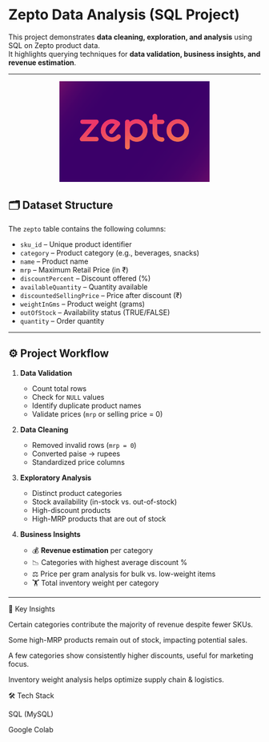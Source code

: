 # Zepto Data Analysis (SQL Project)

This project demonstrates **data cleaning, exploration, and analysis** using SQL on Zepto product data.  
It highlights querying techniques for **data validation, business insights, and revenue estimation**.

---
<p align="center">
  <img src="images/zepto.png" alt="Zepto Logo" width="300"/>
</p>



## 🗂 Dataset Structure
The `zepto` table contains the following columns:
- `sku_id` – Unique product identifier  
- `category` – Product category (e.g., beverages, snacks)  
- `name` – Product name  
- `mrp` – Maximum Retail Price (in ₹)  
- `discountPercent` – Discount offered (%)  
- `availableQuantity` – Quantity available  
- `discountedSellingPrice` – Price after discount (₹)  
- `weightInGms` – Product weight (grams)  
- `outOfStock` – Availability status (TRUE/FALSE)  
- `quantity` – Order quantity  

---

## ⚙️ Project Workflow
1. **Data Validation**
   - Count total rows  
   - Check for `NULL` values  
   - Identify duplicate product names  
   - Validate prices (`mrp` or selling price = 0)  

2. **Data Cleaning**
   - Removed invalid rows (`mrp = 0`)  
   - Converted paise → rupees  
   - Standardized price columns  

3. **Exploratory Analysis**
   - Distinct product categories  
   - Stock availability (in-stock vs. out-of-stock)  
   - High-discount products  
   - High-MRP products that are out of stock  

4. **Business Insights**
   - 💰 **Revenue estimation** per category  
   - 📉 Categories with highest average discount %  
   - ⚖️ Price per gram analysis for bulk vs. low-weight items  
   - 🏋️ Total inventory weight per category  

---
🚀 Key Insights

Certain categories contribute the majority of revenue despite fewer SKUs.

Some high-MRP products remain out of stock, impacting potential sales.

A few categories show consistently higher discounts, useful for marketing focus.

Inventory weight analysis helps optimize supply chain & logistics.

🛠 Tech Stack

SQL (MySQL)

Google Colab 

